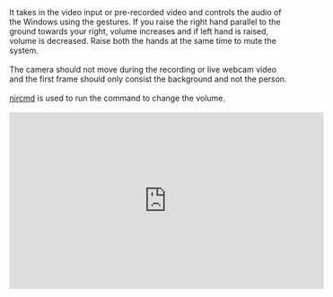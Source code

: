 <body>
It takes in the video input or pre-recorded video and controls the audio of the Windows using the gestures. If you raise the right hand parallel to the ground towards your right, volume increases and if left hand is raised, volume is decreased. Raise both the hands at the same time to mute the system.
<br><br>The camera should not move during the recording or live webcam video and the first frame should only consist the background and not the person.
<br><br><a href="http://www.nirsoft.net/utils/nircmd.html" target="_blank">nircmd</a> is used to run the command to change the volume.
<br><br><iframe width="560" height="315" src="https://www.youtube.com/embed/MjltJLwSf1Q" frameborder="0" allow="accelerometer; autoplay; encrypted-media; gyroscope; picture-in-picture" allowfullscreen></iframe>
</body>
